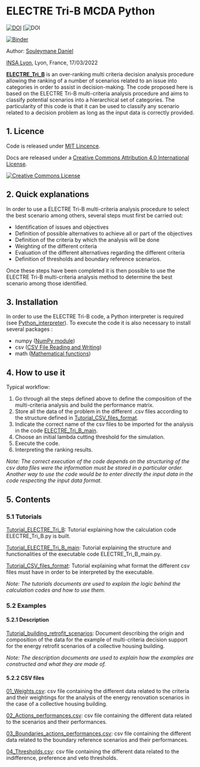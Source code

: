 # ELECTRE Tri-B MCDA Python

[![DOI](https://zenodo.org/badge/DOI/10.5281/zenodo.6394320.svg)](https://doi.org/10.5281/zenodo.6394320)
[![DOI](https://doi.org/10.3390/en16020902)

[![Binder](https://mybinder.org/badge_logo.svg)](https://mybinder.org/v2/gh/Soul-Daniel/ELECTRE_Tri_B.py-2.0/HEAD)

Author: [Souleymane Daniel](mailto:souleymane.daniel@insa-lyon.fr)

[INSA Lyon](https://www.insa-lyon.fr), Lyon, France, 17/03/2022

[**ELECTRE_Tri_B**](ELECTRE_Tri_B.py) is an over-ranking multi criteria decision analysis procedure allowing the ranking of a number of scenarios related to an issue into categories in order to assist in decision-making. The code proposed here is based on the ELECTRE Tri-B multi-criteria analysis procedure and aims to classify potential scenarios into a hierarchical set of categories. The particularity of this code is that it can be used to classify any scenario related to a decision problem as long as the input data is correctly provided.

## 1. Licence
Code is released under [MIT Lincence](https://choosealicense.com/licenses/mit/).

Docs are released under a [Creative Commons Attribution 4.0 International License](http://creativecommons.org/licenses/by/4.0/). 

[![Creative Commons License](http://i.creativecommons.org/l/by/4.0/88x31.png)](http://creativecommons.org/licenses/by/4.0/)

## 2. Quick explanations
In order to use a ELECTRE Tri-B multi-criteria analysis procedure to select the best scenario among others, several steps must first be carried out:
- Identification of issues and objectives
- Definition of possible alternatives to achieve all or part of the objectives
- Definition of the criteria by which the analysis will be done
- Weighting of the different criteria
- Evaluation of the different alternatives regarding the different criteria
- Definition of thresholds and boundary reference scenarios.

Once these steps have been completed it is then possible to use the ELECTRE Tri-B multi-criteria analysis method to determine the best scenario among those identified.

## 3. Installation

In order to use the ELECTRE Tri-B code, a Python interpreter is required (see [Python_interpreter]).
To execute the code it is also necessary to install several packages :
- numpy ([NumPy module]) 
- csv ([CSV File Reading and Writing])
- math ([Mathematical functions])

## 4. How to use it

Typical workflow:

1. Go through all the steps defined above to define the composition of the multi-criteria analysis and build the performance matrix.
2. Store all the data of the problem in the different .csv files according to the structure defined in [Tutorial_CSV_files_format](Tutorial_input_data.md).
3. Indicate the correct name of the csv files to be imported for the analysis in the code [ELECTRE_Tri_B_main](ELECTRE_Tri_B_main.py).
4. Choose an initial lambda cutting threshold for the simulation.
5. Execute the code.
6. Interpreting the ranking results.

*Note: The correct execution of the code depends on the structuring of the csv data files were the information must be stored in a particular order. Another way to use the code would be to enter directly the input data in the code respecting the input data format.*

## 5. Contents
### 5.1 Tutorials

[Tutorial_ELECTRE_Tri_B](Tutorial_ELECTRE_Tri_B.md): Tutorial explaining how the calculation code ELECTRE_Tri_B.py is built.

[Tutorial_ELECTRE_Tri_B_main](Tutorial_ELECTRE_Tri_B_main.md): Tutorial explaining the structure and functionalities of the executable code ELECTRE_Tri_B_main.py.

[Tutorial_CSV_files_format](Tutorial_input_data.md): Tutorial explaining what format the different csv files must have in order to be interpreted by the executable.

*Note: The tutorials documents are used to explain the logic behind the calculation codes and how to use them.* 

### 5.2 Examples
#### 5.2.1 Description

[Tutorial_building_retrofit_scenarios](Tutorial_building_retrofit_scenarios.md): Document describing the origin and composition of the data for the example of multi-criteria decision support for the energy retrofit scenarios of a collective housing building.

*Note: The description documents are used to explain how the examples are constructed and what they are made of.* 

#### 5.2.2 CSV files

[01_Weights.csv](01_Weights.csv): csv file containing the different data related to the criteria and their weightings for the analysis of the energy renovation scenarios in the case of a collective housing building.

[02_Actions_performances.csv](02_Actions_performances.csv): csv file containing the different data related to the scenarios and their performances.

[03_Boundaries_actions_performances.csv](03_Boundaries_actions_performances.csv): csv file containing the different data related to the boundary reference scenarios and their performances.

[04_Thresholds.csv](04_Thresholds.csv): csv file containing the different data related to the indifference, preference and veto thresholds.

[Python_interpreter]:https://www.python.org/

[NumPy module]:https://numpy.org/doc/stable/reference/

[CSV File Reading and Writing]:https://docs.python.org/3/library/csv.html

[Mathematical functions]:https://docs.python.org/3/library/math.html
